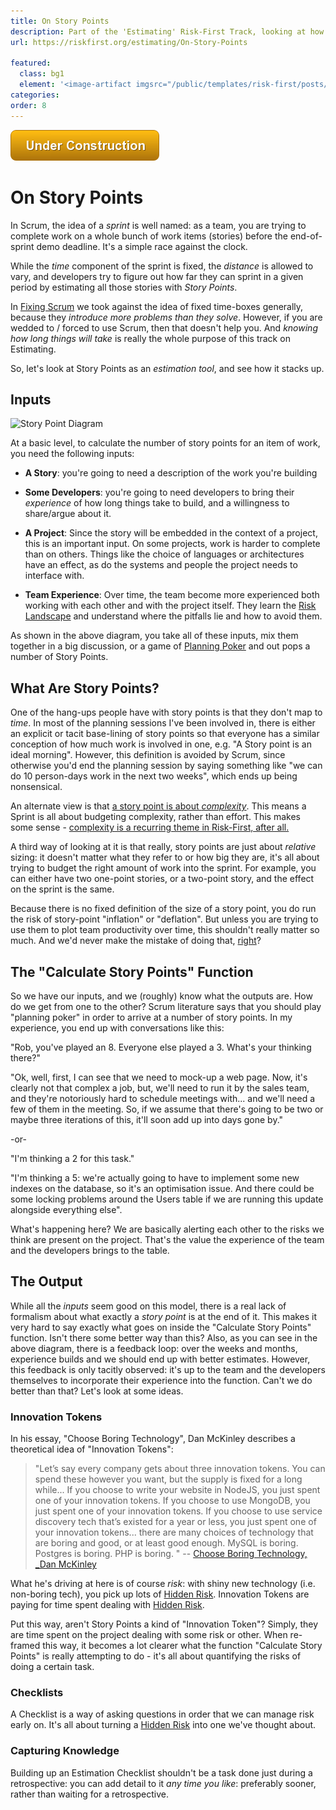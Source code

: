 ```yaml
---
title: On Story Points
description: Part of the 'Estimating' Risk-First Track, looking at how to work without estimates.
url: https://riskfirst.org/estimating/On-Story-Points

featured: 
  class: bg1
  element: '<image-artifact imgsrc="/public/templates/risk-first/posts/1up.svg">On Story Points</image-artifact>'
categories:
order: 8
---
```


![Under Construction](../images/state/uc.png)

# On Story Points

In Scrum, the idea of a _sprint_ is well named:  as a team, you are trying to complete work on a whole bunch of work items (stories) before the end-of-sprint demo deadline.  It's a simple race against the clock.

While the _time_ component of the sprint is fixed, the _distance_ is allowed to vary, and developers try to figure out how far they can sprint in a given period by estimating all those stories with _Story Points_.  

In [Fixing Scrum](Fixing-Scrum.md) we took against the idea of fixed time-boxes generally, because they _introduce more problems than they solve_.  However, if you are wedded to / forced to use Scrum, then that doesn't help you.  And _knowing how long things will take_ is really the whole purpose of this track on Estimating.  

So, let's look at Story Points as an _estimation tool_, and see how it stacks up.

## Inputs

![Story Point Diagram]()

At a basic level, to calculate the number of story points for an item of work, you need the following inputs:

- **A Story**:  you're going to need a description of the work you're building

- **Some Developers**: you're going to need developers to bring their _experience_ of how long things take to build, and a willingness to share/argue about it.

- **A Project**:  Since the story will be embedded in the context of a project, this is an important input.  On some projects, work is harder to complete than on others.  Things like the choice of languages or architectures have an effect, as do the systems and people the project needs to interface with.

- **Team Experience**: Over time, the team become more experienced both working with each other and with the project itself.  They learn the [Risk Landscape]() and understand where the pitfalls lie and how to avoid them.   

As shown in the above diagram, you take all of these inputs, mix them together in a big discussion, or a game of [Planning Poker]() and out pops a number of Story Points.

## What Are Story Points?

One of the hang-ups people have with story points is that they don't map to _time_.   In most of the planning sessions I've been involved in, there is either an explicit or tacit base-lining of story points so that everyone has a similar conception of how much work is involved in one, e.g. "A Story point is an ideal morning".  However, this definition is avoided by Scrum, since otherwise you'd end the planning session by saying something like "we can do 10 person-days work in the next two weeks", which ends up being nonsensical.

An alternate view is that [a story point is about _complexity_](https://www.clearvision-cm.com/blog/why-story-points-are-a-measure-of-complexity-not-effort/).  This means a Sprint is all about budgeting complexity, rather than effort.   This makes some sense - [complexity is a recurring theme in Risk-First, after all.](/Complexity/Start.md)

A third way of looking at it is that really, story points are just about _relative_ sizing:  it doesn't matter what they refer to or how big they are, it's all about trying to budget the right amount of work into the sprint.  For example, you can either have two one-point stories, or a two-point story, and the effect on the sprint is the same.

Because there is no fixed definition of the size of a story point, you do run the risk of story-point "inflation" or "deflation".  But unless you are trying to use them to plot team productivity over time, this shouldn't really matter so much.  And we'd never make the mistake of doing that, [right](/risks/Map-And-Territory-Risk.md)?

## The "Calculate Story Points" Function

So we have our inputs, and we (roughly) know what the outputs are.  How do we get from one to the other?  Scrum literature says that you should play "planning poker" in order to arrive at a number of story points.  In my experience, you end up with conversations like this:

"Rob, you've played an 8.  Everyone else played a 3.  What's your thinking there?"

"Ok, well, first, I can see that we need to mock-up a web page.  Now, it's clearly not that complex a job, but, we'll need to run it by the sales team, and they're notoriously hard to schedule meetings with... and we'll need a few of them in the meeting.  So, if we assume that there's going to be two or maybe three iterations of this, it'll soon add up into days gone by."

-or- 

"I'm thinking a 2 for this task."

"I'm thinking a 5:  we're actually going to have to implement some new indexes on the database, so it's an optimisation issue.  And there could be some locking problems around the Users table if we are running this update alongside everything else".

What's happening here?  We are basically alerting each other to the risks we think are present on the project.  That's the value the experience of the team and the developers brings to the table.

## The Output
 
While all the _inputs_ seem good on this model, there is a real lack of formalism about what exactly a _story point_ is at the end of it.  This makes it very hard to say exactly what goes on inside the "Calculate Story Points" function.  Isn't there some better way than this?  Also, as you can see in the above diagram, there is a feedback loop:  over the weeks and months, experience builds and we should end up with better estimates.  However, this feedback is only tacitly observed: it's up to the team and the developers themselves to incorporate their experience into the function.  Can't we do better than that?  Let's look at some ideas.

### Innovation Tokens

In his essay, "Choose Boring Technology", Dan McKinley describes a theoretical idea of "Innovation Tokens":

> "Let’s say every company gets about three innovation tokens. You can spend these however you want, but the supply is fixed for a long while... If you choose to write your website in NodeJS, you just spent one of your innovation tokens. If you choose to use MongoDB, you just spent one of your innovation tokens. If you choose to use service discovery tech that’s existed for a year or less, you just spent one of your innovation tokens... there are many choices of technology that are boring and good, or at least good enough. MySQL is boring. Postgres is boring. PHP is boring. " -- [Choose Boring Technology, _Dan McKinley](https://mcfunley.com/choose-boring-technology)

What he's driving at here is of course _risk_: with shiny new technology (i.e. non-boring tech), you pick up lots of [Hidden Risk](/thinking/Glossary.md#hidden-risk).  Innovation Tokens are paying for time spent dealing with [Hidden Risk](/thinking/Glossary.md#hidden-risk).  

Put this way, aren't Story Points a kind of "Innovation Token"?  Simply, they are time spent on the project dealing with some risk or other.  When re-framed this way, it becomes a lot clearer what the function "Calculate Story Points" is really attempting to do - it's all about quantifying the risks of doing a certain task.

### Checklists

A Checklist is a way of asking questions in order that we can manage risk early on.  It's all about turning a [Hidden Risk](/thinking/Glossary.md#hidden-risk) into one we've thought about.   






### Capturing Knowledge

Building up an Estimation Checklist shouldn't be a task done just during a retrospective:  you can add detail to it _any time you like_:  preferably sooner, rather than waiting for a retrospective.

  

